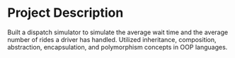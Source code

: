 # Project Description
Built a dispatch simulator to simulate the average wait time and the average number of rides a driver has handled.
Utilized inheritance, composition, abstraction, encapsulation, and polymorphism concepts in OOP languages.
